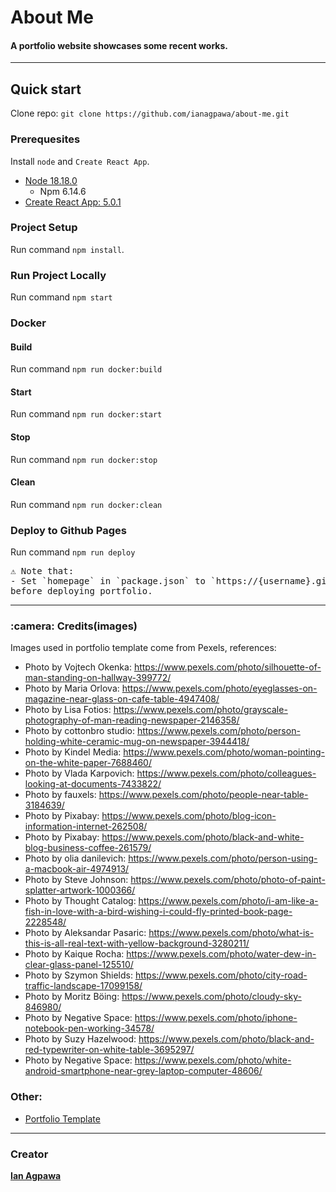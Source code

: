 # About Me
#### A portfolio website showcases some recent works.

---
## Quick start
Clone repo: `git clone https://github.com/ianagpawa/about-me.git`

### Prerequesites
Install `node` and `Create React App`.
* [Node 18.18.0](https://nodejs.org/en/blog/release/v18.18.0/)
    * Npm 6.14.6
* [Create React App: 5.0.1](https://create-react-app.dev/)

### Project Setup
Run command `npm install`.

### Run Project Locally
Run command `npm start`

### Docker
#### Build
Run command `npm run docker:build`

#### Start
Run command `npm run docker:start`

#### Stop
Run command `npm run docker:stop`

#### Clean
Run command `npm run docker:clean`

### Deploy to Github Pages

Run command `npm run deploy`

<pre>
⚠️ Note that:
- Set `homepage` in `package.json` to `https://{username}.github.io/{repository-name}/` 
before deploying portfolio.
</pre>
  
---
<h3>:camera: Credits(images)</h3>

Images used in portfolio template come from Pexels, references:

- Photo by Vojtech Okenka: https://www.pexels.com/photo/silhouette-of-man-standing-on-hallway-399772/
- Photo by Maria Orlova: https://www.pexels.com/photo/eyeglasses-on-magazine-near-glass-on-cafe-table-4947408/
- Photo by Lisa Fotios: https://www.pexels.com/photo/grayscale-photography-of-man-reading-newspaper-2146358/ 
- Photo by cottonbro studio: https://www.pexels.com/photo/person-holding-white-ceramic-mug-on-newspaper-3944418/
- Photo by Kindel Media: https://www.pexels.com/photo/woman-pointing-on-the-white-paper-7688460/
- Photo by Vlada Karpovich: https://www.pexels.com/photo/colleagues-looking-at-documents-7433822/
- Photo by fauxels: https://www.pexels.com/photo/people-near-table-3184639/
- Photo by Pixabay: https://www.pexels.com/photo/blog-icon-information-internet-262508/
- Photo by Pixabay: https://www.pexels.com/photo/black-and-white-blog-business-coffee-261579/
- Photo by olia danilevich: https://www.pexels.com/photo/person-using-a-macbook-air-4974913/
- Photo by Steve Johnson: https://www.pexels.com/photo/photo-of-paint-splatter-artwork-1000366/
- Photo by Thought Catalog: https://www.pexels.com/photo/i-am-like-a-fish-in-love-with-a-bird-wishing-i-could-fly-printed-book-page-2228548/
- Photo by Aleksandar Pasaric: https://www.pexels.com/photo/what-is-this-is-all-real-text-with-yellow-background-3280211/
- Photo by Kaique Rocha: https://www.pexels.com/photo/water-dew-in-clear-glass-panel-125510/
- Photo by Szymon Shields: https://www.pexels.com/photo/city-road-traffic-landscape-17099158/
- Photo by Moritz Böing: https://www.pexels.com/photo/cloudy-sky-846980/
- Photo by Negative Space: https://www.pexels.com/photo/iphone-notebook-pen-working-34578/
- Photo by Suzy Hazelwood: https://www.pexels.com/photo/black-and-red-typewriter-on-white-table-3695297/
- Photo by Negative Space: https://www.pexels.com/photo/white-android-smartphone-near-grey-laptop-computer-48606/

### Other:
- [Portfolio Template](https://github.com/Dorota1997/react-frontend-dev-portfolio)
---
### Creator
[**Ian Agpawa**](https://github.com/ianagpawa)
